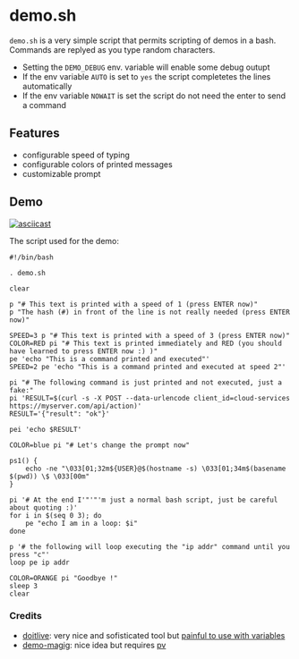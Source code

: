 # demo.sh

`demo.sh` is a very simple script that permits scripting of demos in a bash.
Commands are replyed as you type random characters.

- Setting the `DEMO_DEBUG` env. variable will enable some debug outupt
- If the env variable `AUTO` is set to `yes` the script completetes the lines automatically
- If the env variable `NOWAIT` is set the script do not need the enter to send a command

## Features

- configurable speed of typing
- configurable colors of printed messages
- customizable prompt

## Demo

[![asciicast](https://asciinema.org/a/UwAbsPHCwbgfGflieV2vJQk5l.svg)](https://asciinema.org/a/UwAbsPHCwbgfGflieV2vJQk5l)

The script used for the demo:

```
#!/bin/bash

. demo.sh

clear

p "# This text is printed with a speed of 1 (press ENTER now)"
p "The hash (#) in front of the line is not really needed (press ENTER now)"

SPEED=3 p "# This text is printed with a speed of 3 (press ENTER now)"
COLOR=RED pi "# This text is printed immediately and RED (you should have learned to press ENTER now :) )"
pe 'echo "This is a command printed and executed"'
SPEED=2 pe 'echo "This is a command printed and executed at speed 2"'

pi "# The following command is just printed and not executed, just a fake:"
pi 'RESULT=$(curl -s -X POST --data-urlencode client_id=cloud-services https://myserver.com/api/action)'
RESULT='{"result": "ok"}'

pei 'echo $RESULT'

COLOR=blue pi "# Let's change the prompt now"

ps1() {
    echo -ne "\033[01;32m${USER}@$(hostname -s) \033[01;34m$(basename $(pwd)) \$ \033[00m"
}

pi '# At the end I'"'"'m just a normal bash script, just be careful about quoting :)'
for i in $(seq 0 3); do
    pe "echo I am in a loop: $i"
done

p '# the following will loop executing the "ip addr" command until you press "c"'
loop pe ip addr

COLOR=ORANGE pi "Goodbye !"
sleep 3
clear
```

### Credits

- [doitlive](https://github.com/sloria/doitlive): very nice and sofisticated tool but [painful to use with variables](https://github.com/sloria/doitlive/issues/32)
- [demo-magig](https://github.com/paxtonhare/demo-magic): nice idea but requires [pv](http://www.ivarch.com/programs/pv.shtml)
